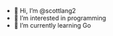 - 👋 Hi, I’m @scottlang2
- 👀 I’m interested in programming
- 🌱 I’m currently learning Go

<!---
scottlang2/scottlang2 is a ✨ special ✨ repository because its `README.md` (this file) appears on your GitHub profile.
You can click the Preview link to take a look at your changes.
--->
